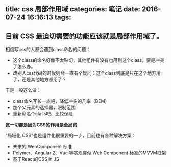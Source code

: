 title: css 局部作用域
categories: 笔记
date: 2016-07-24 16:16:13
tags:
---
<!--摘要-->
<!--more-->
## 目前 CSS 最迫切需要的功能应该就是局部作用域了。

相信写css的人都会遇到class命名的问题：
* 这个class的命名好像不太贴切，其他组件有没有也用到这个class，要是冲突了怎么办。
* 改别人css代码的时候则会一直有个疑问：这个class到底是只在这个地方用了，还是其他地方都用了？

于是一般这么做：
* class命名写长一点吧，降低冲突的几率（BEM）
* 加个父元素的选择器，限制范围
* 重新命名个class吧，比较保险

**这一切都是因为CSS的作用是全局的**

"局域化 CSS"也是组件化很重要的一步，目前也有各种解决方案：
* 未来的 WebComponent 标准
* Polymer、Angular 2、Vue 等实现类似 Web Component 标准的MVVM框架
* 基于React的CSS in JS




